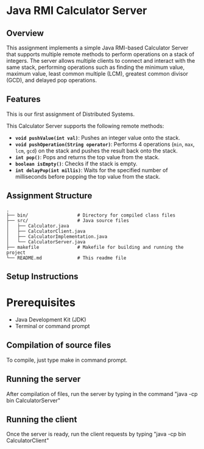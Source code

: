 # Java RMI Calculator Server

## Overview

This assignment implements a simple Java RMI-based Calculator Server that supports multiple remote methods to perform operations on a stack of integers. The server allows multiple clients to connect and interact with the same stack, performing operations such as finding the minimum value, maximum value, least common multiple (LCM), greatest common divisor (GCD), and delayed pop operations.

## Features
This is our first assignment of Distributed Systems.

This Calculator Server supports the following remote methods:

- **`void pushValue(int val)`**: Pushes an integer value onto the stack.
- **`void pushOperation(String operator)`**: Performs 4 operations (`min`, `max`, `lcm`, `gcd`) on the stack and pushes the result back onto the stack.
- **`int pop()`**: Pops and returns the top value from the stack.
- **`boolean isEmpty()`**: Checks if the stack is empty.
- **`int delayPop(int millis)`**: Waits for the specified number of milliseconds before popping the top value from the stack.

## Assignment Structure


```plaintext
.
├── bin/                  # Directory for compiled class files
├── src/                  # Java source files
│   ├── Calculator.java
│   ├── CalculatorClient.java
│   ├── CalculatorImplementation.java
│   └── CalculatorServer.java
├── makefile              # Makefile for building and running the project
└── README.md             # This readme file

```
## Setup Instructions

# Prerequisites
- Java Development Kit (JDK) 
- Terminal or command prompt

## Compilation of source files
To compile, just type make in command prompt.

## Running the server
After compilation of files, run the server by typing in the command "java -cp bin CalculatorServer"

## Running the client
Once the server is ready, run the client requests by typing "java -cp bin CalculatorClient"

